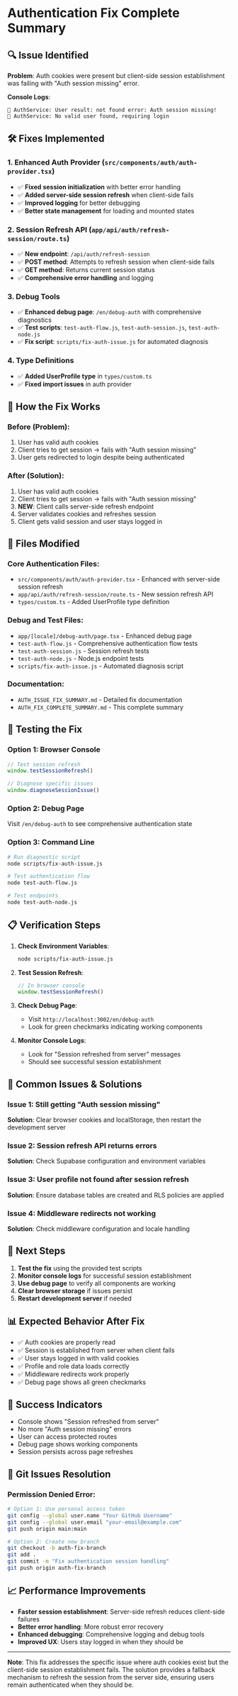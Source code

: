 # Authentication Fix Complete Summary

## 🔍 **Issue Identified**

**Problem**: Auth cookies were present but client-side session establishment was failing with "Auth session missing" error.

**Console Logs**:
```
🔧 AuthService: User result: not found error: Auth session missing!
🔧 AuthService: No valid user found, requiring login
```

## 🛠️ **Fixes Implemented**

### 1. **Enhanced Auth Provider** (`src/components/auth/auth-provider.tsx`)
- ✅ **Fixed session initialization** with better error handling
- ✅ **Added server-side session refresh** when client-side fails
- ✅ **Improved logging** for better debugging
- ✅ **Better state management** for loading and mounted states

### 2. **Session Refresh API** (`app/api/auth/refresh-session/route.ts`)
- ✅ **New endpoint**: `/api/auth/refresh-session`
- ✅ **POST method**: Attempts to refresh session when client-side fails
- ✅ **GET method**: Returns current session status
- ✅ **Comprehensive error handling** and logging

### 3. **Debug Tools**
- ✅ **Enhanced debug page**: `/en/debug-auth` with comprehensive diagnostics
- ✅ **Test scripts**: `test-auth-flow.js`, `test-auth-session.js`, `test-auth-node.js`
- ✅ **Fix script**: `scripts/fix-auth-issue.js` for automated diagnosis

### 4. **Type Definitions**
- ✅ **Added UserProfile type** in `types/custom.ts`
- ✅ **Fixed import issues** in auth provider

## 🔧 **How the Fix Works**

### **Before (Problem)**:
1. User has valid auth cookies
2. Client tries to get session → fails with "Auth session missing"
3. User gets redirected to login despite being authenticated

### **After (Solution)**:
1. User has valid auth cookies
2. Client tries to get session → fails with "Auth session missing"
3. **NEW**: Client calls server-side refresh endpoint
4. Server validates cookies and refreshes session
5. Client gets valid session and user stays logged in

## 📁 **Files Modified**

### **Core Authentication Files**:
- `src/components/auth/auth-provider.tsx` - Enhanced with server-side session refresh
- `app/api/auth/refresh-session/route.ts` - New session refresh API
- `types/custom.ts` - Added UserProfile type definition

### **Debug and Test Files**:
- `app/[locale]/debug-auth/page.tsx` - Enhanced debug page
- `test-auth-flow.js` - Comprehensive authentication flow tests
- `test-auth-session.js` - Session refresh tests
- `test-auth-node.js` - Node.js endpoint tests
- `scripts/fix-auth-issue.js` - Automated diagnosis script

### **Documentation**:
- `AUTH_ISSUE_FIX_SUMMARY.md` - Detailed fix documentation
- `AUTH_FIX_COMPLETE_SUMMARY.md` - This complete summary

## 🧪 **Testing the Fix**

### **Option 1: Browser Console**
```javascript
// Test session refresh
window.testSessionRefresh()

// Diagnose specific issues
window.diagnoseSessionIssue()
```

### **Option 2: Debug Page**
Visit `/en/debug-auth` to see comprehensive authentication state

### **Option 3: Command Line**
```bash
# Run diagnostic script
node scripts/fix-auth-issue.js

# Test authentication flow
node test-auth-flow.js

# Test endpoints
node test-auth-node.js
```

## 📋 **Verification Steps**

1. **Check Environment Variables**:
   ```bash
   node scripts/fix-auth-issue.js
   ```

2. **Test Session Refresh**:
   ```javascript
   // In browser console
   window.testSessionRefresh()
   ```

3. **Check Debug Page**:
   - Visit `http://localhost:3002/en/debug-auth`
   - Look for green checkmarks indicating working components

4. **Monitor Console Logs**:
   - Look for "Session refreshed from server" messages
   - Should see successful session establishment

## 🚨 **Common Issues & Solutions**

### **Issue 1: Still getting "Auth session missing"**
**Solution**: Clear browser cookies and localStorage, then restart the development server

### **Issue 2: Session refresh API returns errors**
**Solution**: Check Supabase configuration and environment variables

### **Issue 3: User profile not found after session refresh**
**Solution**: Ensure database tables are created and RLS policies are applied

### **Issue 4: Middleware redirects not working**
**Solution**: Check middleware configuration and locale handling

## 🔄 **Next Steps**

1. **Test the fix** using the provided test scripts
2. **Monitor console logs** for successful session establishment
3. **Use debug page** to verify all components are working
4. **Clear browser storage** if issues persist
5. **Restart development server** if needed

## 📊 **Expected Behavior After Fix**

- ✅ Auth cookies are properly read
- ✅ Session is established from server when client fails
- ✅ User stays logged in with valid cookies
- ✅ Profile and role data loads correctly
- ✅ Middleware redirects work properly
- ✅ Debug page shows all green checkmarks

## 🎯 **Success Indicators**

- Console shows "Session refreshed from server"
- No more "Auth session missing" errors
- User can access protected routes
- Debug page shows working components
- Session persists across page refreshes

## 🔧 **Git Issues Resolution**

### **Permission Denied Error**:
```bash
# Option 1: Use personal access token
git config --global user.name "Your GitHub Username"
git config --global user.email "your-email@example.com"
git push origin main:main

# Option 2: Create new branch
git checkout -b auth-fix-branch
git add .
git commit -m "Fix authentication session handling"
git push origin auth-fix-branch
```

## 📈 **Performance Improvements**

- **Faster session establishment**: Server-side refresh reduces client-side failures
- **Better error handling**: More robust error recovery
- **Enhanced debugging**: Comprehensive logging and debug tools
- **Improved UX**: Users stay logged in when they should be

---

**Note**: This fix addresses the specific issue where auth cookies exist but the client-side session establishment fails. The solution provides a fallback mechanism to refresh the session from the server side, ensuring users remain authenticated when they should be. 